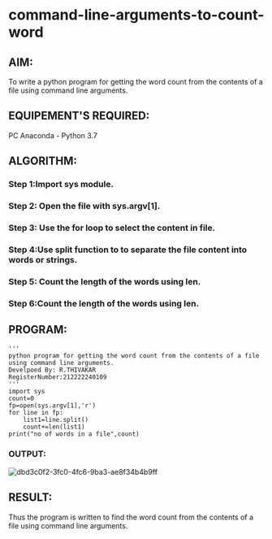 # command-line-arguments-to-count-word
## AIM:
To write a python program for getting the word count from the contents of a file using command line arguments.
## EQUIPEMENT'S REQUIRED: 
PC
Anaconda - Python 3.7
## ALGORITHM: 
### Step 1:Import sys module.

### Step 2: Open the file with sys.argv[1].
 
### Step 3: Use the for loop to select the content in file.

### Step 4:Use split function to to separate the file content into words or strings.  

### Step 5: Count the length of the words using len.

### Step 6:Count the length of the words using len. 

## PROGRAM:
```
'''
python program for getting the word count from the contents of a file using command line arguments.
Develpoed By: R.THIVAKAR
RegisterNumber:212222240109
'''
import sys
count=0
fp=open(sys.argv[1],'r')
for line in fp:
    list1=line.split()
    count+=len(list1)
print("no of words in a file",count)
```

### OUTPUT:
![dbd3c0f2-3fc0-4fc6-9ba3-ae8f34b4b9ff](https://github.com/ThivakarR/command-line-arguments-to-count-word/assets/118707074/5fdb5bf3-1fb4-40fe-891a-a2100241dd1d)




## RESULT:
Thus the program is written to find the word count from the contents of a file using command line arguments.
